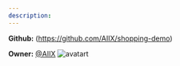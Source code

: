 ```yaml
---
description: 
---
```



**Github:** (https://github.com/AIIX/shopping-demo)

**Owner:** [@AIIX](https://github.com/AIIX) ![avatart](https://avatars3.githubusercontent.com/u/19663666?v=4)

